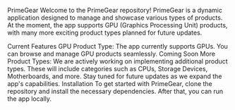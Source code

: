 PrimeGear
Welcome to the PrimeGear repository! PrimeGear is a dynamic application designed to manage and showcase various types of products. At the moment, the app supports GPU (Graphics Processing Unit) products, with many more exciting product types planned for future updates.

Current Features
GPU Product Type: The app currently supports GPUs. You can browse and manage GPU products seamlessly.
Coming Soon
More Product Types: We are actively working on implementing additional product types. These will include categories such as CPUs, Storage Devices, Motherboards, and more. Stay tuned for future updates as we expand the app's capabilities.
Installation
To get started with PrimeGear, clone the repository and install the necessary dependencies. After that, you can run the app locally.
